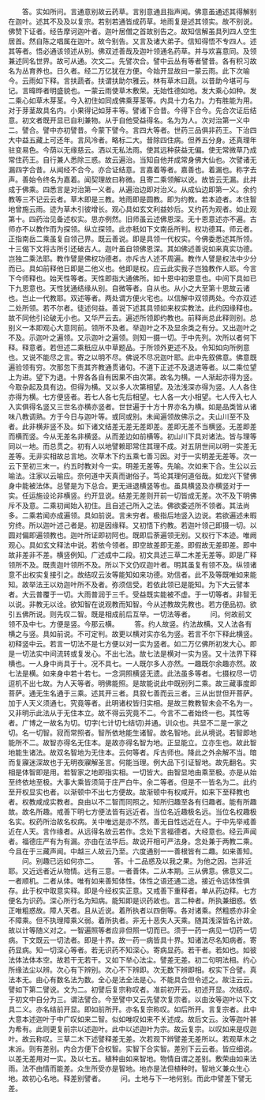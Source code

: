<!-- { "loadSidebar": true } -->
　　答。实如所问。言通意别故云药草。言别意通且指声闻。佛意虽通述其得解别在迦叶。述其不及及以复宗。若别若通皆成药草。地雨复是述其领实。故不别说。佛赞下证者。经告摩诃迦叶者。迦叶居僧之首故别告之。故知信解虽具列四人空生居首。然自陈之唱属在迦叶。故今别告。又言及诸大弟子。信知得悟不专四人。述其等者。悟必通该领述从别。佛双述善哉及迦叶领通名药草。并与欢喜意同。及领兼述同名世界。故可从通。次文二。先譬次合。譬中云丛有等者譬昔。各有积习故名为丛育养也。日久者。经二万亿犹在方便。今始开显故曰一蒙云雨。此下次喻今。云雨如下释。言扶蔬者。扶谓扶助尔雅云。林有草木曰蔬。以昔助今堪可与记。言暐晔者明盛貌也。一蒙云雨使草木敷荣。无始性德如地。发大乘心如种。发二乘心如草木芽茎。今入初住如同成佛乘芽茎等。内具十力名力。力有胜能为用。对于芽茎故具名内。小果得记如芽丰等。譬诸下合昔。今得下合今。先合次证后结意。初文者既开显已自利兼物。从于自他受益得名。名为为人。次对治第一义中二。譬合。譬中亦初譬昔。今蒙下譬今。言四大等者。世药三品俱非药王。下治四大中益五藏上可还年。言风冷者。略标二大。昔除四住病。但养五分身。还真理年驻变易色。今荫以无缘慈云。洒以无私法雨。使其远种获益无偏。使无常微草乃成常住药王。自行兼人悉除三惑。故云遍治。当知自他并成常身佛大仙也。次譬诸无漏四字合昔。从闻经不合今。亦合证结意。言嘉着等者。嘉善也。着漏也。称字去声。善始令终名为嘉着。闻契理故曰称微。且寄二乘领解以说。故皆云无漏。此并成于佛乘。四悉言是对治第一义者。从遍治边即对治义。从成仙边即第一义。余约教等三不记云云者。草木即是三教。地雨即是圆教。即为约教。若本迹者。本住智地曾施云雨。迹为草木引彼增长。观心具如玄文利益妙后。又约药为观者。如止观第十。四药治见备述权实。思亦例然。旧师虽云述佛恩深。无十恩意述亦不遍。古师亦不以教作而为探领。纵立探领。此亦秖如下文南岳所判。权功德耳。师云者。正指南岳二乘虽复自领己界。既云善说。即是具领一代权实。今佛委悉述其所领。十三偈下文将古所引还破古人。迦叶虽自领佛恩深。其如佛述善说如来真实功德。岂独二乘法耶。教作譬是佛权功德者。亦斥古人述不周遍。教作人譬是权法中少分而已。具如前释他日即是二他义也。他即是权。应云此实我子岂独教作人耶。今言下今师释也。始天性等者。天性即指大通佛所。如十恩中初恩意也。中间下具如已下九恩意也。天性犹通结缘从别。自微等者。自从也。从小之大至第十恩故云诸也。岂止一代教耶。双述等者。两处谓方便火宅也。以信解中双领两处。今亦双述二处所领。若不尔者。徒述何益。善说下述其具领如来权实教法。此约因缘释也。故不同他引论破无小也。又华严云去。遍述所领即约教也。前释尚总此释则别。总别义一本即观心大意同前。领所不及者。举迦叶之不及显余类之有分。又出迦叶之不及。示迦叶之遍领。又示迦叶之遍领。则知一摄一切。于中先列。次所以者何下释。释意者。若但述二乘秖应从中草题品。于所领外更述不及。令知如向所例意也。又说不能尽之言。寄之以明不尽。佛说不尽况迦叶耶。此中先叙佛意。佛意既遍验领有穷。次那忽下责其齐教通贯诸句。不道下正述不及退进等者。以二乘位望上为进。望下为退。十界各各自有因果不由次第。故名为横。一人渐起亦得为竖。今取杂起及具有边。但得为横。又以多人次第相望。及法浅深亦得为竖。人人各住亦得为横。七方便竖者。若七人各七先后相望。七人各一大小相望。七人传入七人入实俱得名竖又三世名亦横亦竖者。世世遍于十方十界亦名为横。如是品类皆从诸味八教调熟。方于今日与迦叶等。或同或别。未闻遍领故佛示之。夫山川至不及者。此非横非竖不及。如下诸文结差无差无差即差。差即无差不当横竖。无差即差而横而竖。今从无差名非横竖。从而差边如前横等。初山川下具对诸法。皆与理等同以一地。而总贯之。初有人以地譬赖耶常住其理不成。对五阴世间以明一实差无差等。无非实相故总言地。次草木下约五乘七善习因。对于一实明差无差等。次一云下至初三末一。约五时教对今一实。明差无差等。先喻。次如来下合。生公以云喻法。注家以云喻应。奈何道中天真而谢俗子。笃论其理何道俗哉。如龙兴下譬佛身中能被法体。总譬是为下总合。更无进退横竖等也。虽具横竖及亦横竖对于一实。任运施设论非横竖。约开显说。结差无差则开前一切皆成无差。次不及下明佛斥不及意。二乘初闻始入初住。且自述己所入之法。佛欲委述所不领者。其法尚多。二乘若闻亦成遍领。具如前说。言未穷者。极指后地竖入边说。若欲遍述未暇穷终。所以迦叶述己者是。初是因缘释。又初悟下约教。若迦叶领己即摄一切。以圆对偏即遍领教也。迦叶所证即初阿也。既即后荼遍领无别。又权行下本迹。唯阙观心。具如玄文释法中说。若依今领者。即空故差即无差。即假故无差即差。即中故非差非不差。横竖例知。广述成中二段。初文具述三草二木差无差等。即是广释领所不及。既责迦叶领所不及。所以下文仍叹迦叶者。明其虽复有领不及。纵领诸意不出权实复接引之。故结叹云汝等能知如来功德。劝信者。此不及等既唯如来能知。故举法王以劝迦叶所不及者。弥须信受。若依此领已是能知。为下大云譬本者。大云普覆于一切。大雨普润于三千。受益既实能被不虚。于一切等者。非智无以说。非教无以诠。欲知智在说观教而知智。今从述教故先教也。若方便品初。欲引五佛所说。则先叹二智。既是相成前后互举。一切法等者。
　　问。何故前文领不及中七。方便是竖。今那云横。
　　答。约人故竖。约法故横。又人法各有横之与竖。具如前说。不可定判。故更以横对实亦名为竖。若言不尔下释此横竖。初释竖中云。若言一切法不是七方便以对一实为竖者。如二万亿佛所初发大心。即是一切法实中间流转或复发心。不出七法。故七法是横对一实为竖。又十法界下释横也。一人身中尚具于十。况不具七。一人既尔多人亦然。一趣既尔余趣亦然。故七法是横。如来身中若十若七。一念洞照横竖无遗。此法虽多等者。七摄权尽一切逗机不出七故。为人天等者。明佛能照。是故能说此中既别列二乘。故三藏事度即菩萨。通无生名通于三乘。述其开三者。具叙七善而云三者。三从出世但开菩萨。加于人天义须通七。究竟等者。此明诸权皆归实相。是故三教教智未会不名为一。又非明示此法从于无住本立。故不得云究竟不二。今言不二者始终一也。其性等者。广博之一故名为切。切字(七计切七结切)并通。训众也。共显不二是一家之切。名一切智。寂而常照者。智所依地能生诸智。故名智地。此从境说。若智即地能所不二。故智亦得名无住本。是故亦得名智为地。正显能立。立亦生也。故此智地能生诸法。故双名智地为无住本。云何等者。斥古师也。降此之外余解不当。暗而复寱迷深故也于无明夜寱解圣言。何能当理。例大品下引证智地。故先翻名。实相是体智即是用。若智家之地即指实相。一切皆大。由智显地由乘至极。亦是从始至终依地至极。大事大乘皆须简于庄严白牛。余二等者。但是不一皆名为二。此约至开权显实也者。以渐顿中不出七方便故。故渐顿中有权咸开。如来下至释教也者。权教咸成实教者。良由以不二智而同照之。知所归趣至各有归趣者。能有所趣故。故名所趣。戒善下明七方便法皆有远近者。当位名近趣极名远。当位名权趣极名实。权药所治故名权病。关中唯远是亦不然。善无自性远近在人。于中先举戒善近在人天。言作缘者。从远得名故云若作。念处下言福德者。大经意也。经云声闻者。福德庄严有为有漏。亦由在法华后。故说开相可严法身。念处兼于两教二乘。今且在于三藏声闻。中越三人故云乃至。六度通别一一善根皆有二趣。如来善知。
　　问。别趣已远如何亦二。
　　答。十二品惑及以我之果。为他之因。岂非近耶。又近远者近从物情。远有三意。一者善体。二从本期。三从佛意。佛意又二。一者顺机。二者从体。唯有如来善知体性。体性之语还通二途。接近令远体性俱存。此于权中取意实释。即是今经权实正意。又戒善下重释者。单从药边释。七方便名为识药。深心所行名为知病。能知即是识药故也。言二种者。所执兼细惑。依正唯粗惑故。障人天者。且从近说。着所执者以四倒等。各对诸乘。然粗惑亦非全不障乘。但不执理障乘义弱。着所执者。非无十恶失人天乘。随其浅深皆名计故。故以计等随义对之。一智遍照等者应非但照一切而已。须于一药一病见一切药一切病。下文既云一切法者。即是十界。故一药一病皆具十界。知诸法尽名知病者。寄药显病。知一切深心等者。若无识药不知深心。寄病显药。若干者。若如也。如彼法体法体本空。故若干无若干。又如下举心法尘。譬差无差。初二句明法相。约心所缘法尘以辨。次心有下辨别。次心不下辨即。次无数下辨即相。权实下合譬。真法本无。由心有数名法为数。全心是法全法是心。不能具合但令述之。故注云云。譬如下第二譬说。文为二。初譬后复宗称叹者。准前初开云。初述开显。次结叹。于初文中自分为三。谓法譬合。今至譬中又云先譬次复宗者。以由汝等迦叶以下文具二义。亦名结前开显。即如前所开。亦名复宗称叹。如后所开。言复宗者。此中大意本述迦叶于中广叹如来二智。似如唯叹如来不关述成。故后文云。汝等迦叶甚为希有。此则更复前宗以述迦叶。此中以述迦叶为宗。故云复宗。以叹如来是叹迦叶。故云称叹。三草二木下述譬释差无差。次若观下辨譬差无差所以。若观草木之末派。则有差别。内合方便下合权智。实智下合实智。差别下云云者。皆应细说。以差无差用对一实。及以七五。植种由如来智地。物情自谓之差别。敷荣由如来法雨。法不由情而能差。众生所受亦是智地。地亦是法但植种时。智地义兼众生心地。故初心名地。释差别譬者。
　　问。土地与下一地何别。而此中譬差下譬无差。
